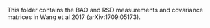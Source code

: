 This folder contains the BAO and RSD measurements and covariance matrices in Wang et al 2017 (arXiv:1709.05173).
